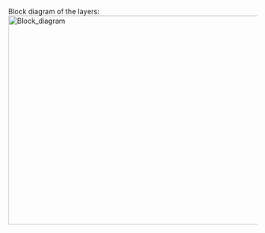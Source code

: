 Block diagram of the layers:
<img width="1524" height="422" alt="Block_diagram" src="https://github.com/user-attachments/assets/b409424f-bdae-4a2a-ae26-fa76ec89c949" />
